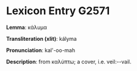 # Lexicon Entry G2571

**Lemma**: κάλυμα

**Transliteration (xlit)**: kályma

**Pronunciation**: kal'-oo-mah

**Description**:
from καλύπτω; a cover, i.e. veil:--vail.
